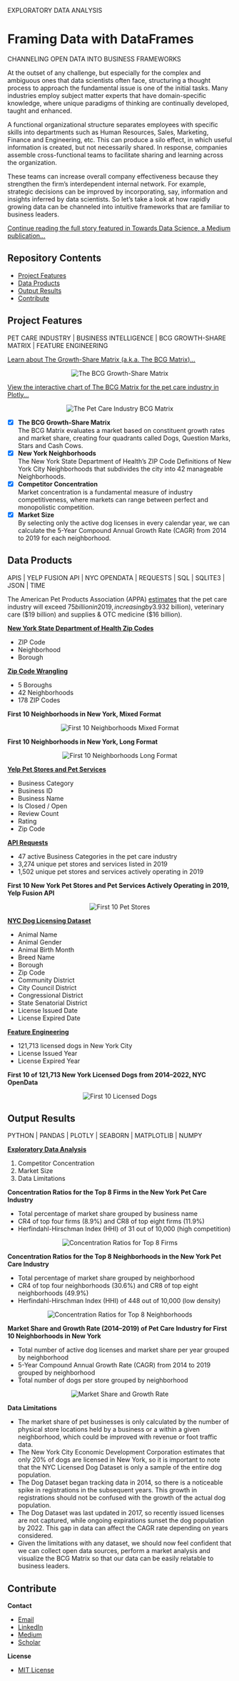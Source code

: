 EXPLORATORY DATA ANALYSIS
# Framing Data with DataFrames
CHANNELING OPEN DATA INTO BUSINESS FRAMEWORKS

At the outset of any challenge, but especially for the complex and ambiguous ones that data scientists often face, structuring a thought process to approach the fundamental issue is one of the initial tasks. Many industries employ subject matter experts that have domain-specific knowledge, where unique paradigms of thinking are continually developed, taught and enhanced.

A functional organizational structure separates employees with specific skills into departments such as Human Resources, Sales, Marketing, Finance and Engineering, etc. This can produce a silo effect, in which useful information is created, but not necessarily shared. In response, companies assemble cross-functional teams to facilitate sharing and learning across the organization.

These teams can increase overall company effectiveness because they strengthen the firm’s interdependent internal network. For example, strategic decisions can be improved by incorporating, say, information and insights inferred by data scientists. So let’s take a look at how rapidly growing data can be channeled into intuitive frameworks that are familiar to business leaders.

[Continue reading the full story featured in Towards Data Science, a Medium publication...](https://towardsdatascience.com/framing-data-with-dataframes-d9b7ce012be5?source=friends_link&sk=0866bef9af6443371ada8b3ed6753e67)

## Repository Contents

* [Project Features](#project-features)
* [Data Products](#data-products)
* [Output Results](#output-results)
* [Contribute](#contribute)

## Project Features
PET CARE INDUSTRY | BUSINESS INTELLIGENCE | BCG GROWTH-SHARE MATRIX | FEATURE ENGINEERING

[Learn about The Growth-Share Matrix (a.k.a. The BCG Matrix)...](https://hbr.org/2011/12/the-charts-that-changed-the-world)

<p align="center">
  <img src="/img/00_The_BCG_Matrix.gif" title="The BCG Growth-Share Matrix">
</p>

[View the interactive chart of The BCG Matrix for the pet care industry in Plotly...](https://plot.ly/~adam.c.dick/2/growth-share-matrix-of-licensed-dogs-in-new-york-by-neighborhood/)

<p align="center">
  <img src="/img/01_Growth_Share_Matrix_of_Licensed_Dogs.jpeg" title="The Pet Care Industry BCG Matrix">
</p>

- [x] **The BCG Growth-Share Matrix**<br>
The BCG Matrix evaluates a market based on constituent growth rates and market share, creating four quadrants called Dogs, Question Marks, Stars and Cash Cows.
- [x] **New York Neighborhoods**<br>
The New York State Department of Health’s ZIP Code Definitions of New York City Neighborhoods that subdivides the city into 42 manageable Neighborhoods.
- [x] **Competitor Concentration**<br>
Market concentration is a fundamental measure of industry competitiveness, where markets can range between perfect and monopolistic competition.
- [x] **Market Size**<br>
By selecting only the active dog licenses in every calendar year, we can calculate the 5-Year Compound Annual Growth Rate (CAGR) from 2014 to 2019 for each neighborhood.

## Data Products
APIS | YELP FUSION API | NYC OPENDATA | REQUESTS | SQL | SQLITE3 | JSON | TIME

The American Pet Products Association (APPA) [estimates](https://www.americanpetproducts.org/press_releasedetail.asp?id=191) that the pet care industry will exceed $75 billion in 2019, increasing by 3.9% over the previous year. Consumer spending categories are led by pet food ($32 billion), veterinary care ($19 billion) and supplies & OTC medicine ($16 billion).

**[New York State Department of Health Zip Codes](https://www.health.ny.gov/statistics/cancer/registry/appendix/neighborhoods.htm)**
* ZIP Code
* Neighborhood
* Borough

**[Zip Code Wrangling](https://github.com/acdick/framing_data_with_dataframes/blob/master/src/01_Neighborhoods.ipynb)**
* 5 Boroughs
* 42 Neighborhoods
* 178 ZIP Codes

**First 10 Neighborhoods in New York, Mixed Format**<br>

<p align="center">
  <img src="/img/02_First_10_Neighborhoods_Mixed_Format.png" title="First 10 Neighborhoods Mixed Format">
</p>

**First 10 Neighborhoods in New York, Long Format**<br>

<p align="center">
  <img src="/img/03_First_10_Neighborhoods_Long_Format.png" title="First 10 Neighborhoods Long Format">
</p>

**[Yelp Pet Stores and Pet Services](https://www.yelp.com/fusion)**
* Business Category
* Business ID
* Business Name
* Is Closed / Open
* Review Count
* Rating
* Zip Code

**[API Requests](https://github.com/acdick/framing_data_with_dataframes/blob/master/src/02_Pet_Stores_and_Services.ipynb)**
* 47 active Business Categories in the pet care industry
* 3,274 unique pet stores and services listed in 2019
* 1,502 unique pet stores and services actively operating in 2019

**First 10 New York Pet Stores and Pet Services Actively Operating in 2019, Yelp Fusion API**<br>

<p align="center">
  <img src="/img/04_First_10_Pet_Stores.png" title="First 10 Pet Stores">
</p>

**[NYC Dog Licensing Dataset](https://data.cityofnewyork.us/Health/NYC-Dog-Licensing-Dataset/nu7n-tubp)**
* Animal Name
* Animal Gender
* Animal Birth Month
* Breed Name
* Borough
* Zip Code
* Community District
* City Council District
* Congressional District
* State Senatorial District
* License Issued Date
* License Expired Date

**[Feature Engineering](https://github.com/acdick/framing_data_with_dataframes/blob/master/src/03_Dogs.ipynb)**
* 121,713 licensed dogs in New York City
* License Issued Year
* License Expired Year

**First 10 of 121,713 New York Licensed Dogs from 2014–2022, NYC OpenData**<br>
<p align="center">
  <img src="/img/07_First_10_Licensed_Dogs.png" title="First 10 Licensed Dogs">
</p>

## Output Results
PYTHON | PANDAS | PLOTLY | SEABORN | MATPLOTLIB | NUMPY

**[Exploratory Data Analysis](https://github.com/acdick/framing_data_with_dataframes/blob/master/src/04_Exploratory_Data_Analysis.ipynb)**
1. Competitor Concentration
2. Market Size
3. Data Limitations

**Concentration Ratios for the Top 8 Firms in the New York Pet Care Industry**
* Total percentage of market share grouped by business name
* CR4 of top four firms (8.9%) and CR8 of top eight firms (11.9%)
* Herfindahl-Hirschman Index (HHI) of 31 out of 10,000 (high competition)

<p align="center">
  <img src="/img/05_Concentration_Ratios_for_Top_8_Firms.png" title="Concentration Ratios for Top 8 Firms">
</p>

**Concentration Ratios for the Top 8 Neighborhoods in the New York Pet Care Industry**
* Total percentage of market share grouped by neighborhood
* CR4 of top four neighborhoods (30.6%) and CR8 of top eight neighborhoods (49.9%)
* Herfindahl-Hirschman Index (HHI) of 448 out of 10,000 (low density)

<p align="center">
  <img src="/img/06_Concentration_Ratios_for_Top_8_Neighborhoods.png" title="Concentration Ratios for Top 8 Neighborhoods">
</p>

**Market Share and Growth Rate (2014–2019) of Pet Care Industry for First 10 Neighborhoods in New York**
* Total number of active dog licenses and market share per year grouped by neighborhood
* 5-Year Compound Annual Growth Rate (CAGR) from 2014 to 2019 grouped by neighborhood
* Total number of dogs per store grouped by neighborhood

<p align="center">
  <img src="/img/08_Market_Share_and_Growth_Rate.png" title="Market Share and Growth Rate">
</p>

**Data Limitations**
* The market share of pet businesses is only calculated by the number of physical store locations held by a business or a within a given neighborhood, which could be improved with revenue or foot traffic data.
* The New York City Economic Development Corporation estimates that only 20% of dogs are licensed in New York, so it is important to note that the NYC Licensed Dog Dataset is only a sample of the entire dog population.
* The Dog Dataset began tracking data in 2014, so there is a noticeable spike in registrations in the subsequent years. This growth in registrations should not be confused with the growth of the actual dog population.
* The Dog Dataset was last updated in 2017, so recently issued licenses are not captured, while ongoing expirations sunset the dog population by 2022. This gap in data can affect the CAGR rate depending on years considered.
* Given the limitations with any dataset, we should now feel confident that we can collect open data sources, perform a market analysis and visualize the BCG Matrix so that our data can be easily relatable to business leaders.

## Contribute

**Contact**
* [Email](mailto:adam.c.dick@gmail.com)
* [LinkedIn](https://www.linkedin.com/in/adamcdick/)
* [Medium](https://medium.com/@adam.c.dick)
* [Scholar](https://scholar.google.com/citations?user=eMO88ogAAAAJ&hl=en)

**License**
* [MIT License](https://github.com/acdick/framing_data_with_dataframes/blob/master/LICENSE)